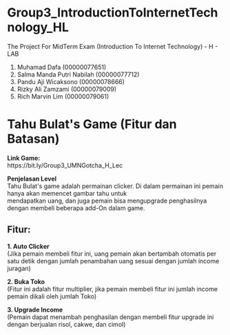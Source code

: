 # Group3_IntroductionToInternetTechnology_HL
The Project For MidTerm Exam (Introduction To Internet Technology) - H - LAB

1. Muhamad Dafa (00000077651)
2. Salma Manda Putri Nabilah (00000077712)
3. Pandu Aji Wicaksono (00000078666)
4. Rizky Ali Zamzami (00000079009)
5. Rich Marvin Lim (00000079061)

<h1>Tahu Bulat's Game (Fitur dan Batasan)</h1>
<p><b>Link Game:</b></br>https://bit.ly/Group3_UMNGotcha_H_Lec</p>

<p><b>Penjelasan Level</b></br>Tahu Bulat's game adalah permainan clicker. Di dalam permainan ini pemain hanya akan memencet gambar tahu untuk </br>mendapatkan uang, dan juga pemain bisa mengupgrade penghasilnya dengan membeli beberapa add-On dalam game.</p>

<h2>Fitur:</h2> 
<p><b>1. Auto Clicker</b></br>(Jika pemain membeli fitur ini, uang pemain akan bertambah otomatis per satu detik dengan jumlah penambahan uang sesuai dengan jumlah income juragan)</p>
<p><b>2. Buka Toko</b></br>(Fitur ini adalah fitur multiplier, jika pemain membeli fitur ini jumlah income pemain dikali oleh jumlah Toko)</p>
<p><b>3. Upgrade Income</b></br>(Pemain dapat menambah penghasilan dengan membeli fitur upgrade ini dengan berjualan risol, cakwe, dan cimol)</p>
